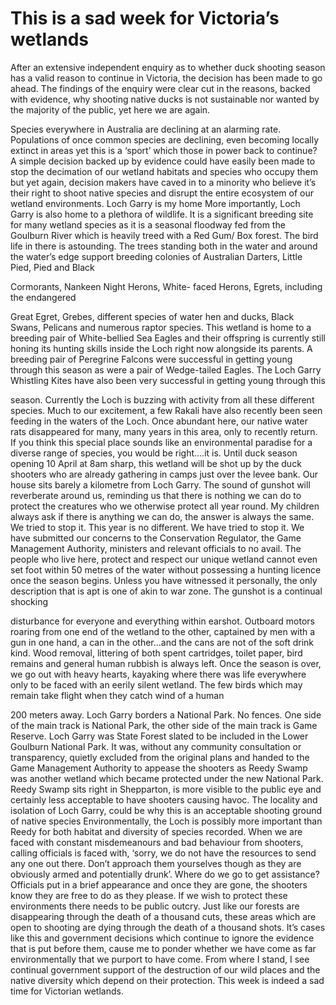 # This is a sad week for Victoria’s wetlands

After an extensive independent enquiry as to whether duck shooting season has a valid reason to continue in Victoria, the decision has been made to go ahead. The findings of the enquiry were clear cut in the reasons, backed with evidence, why shooting native ducks is not sustainable nor wanted by the majority of the public, yet here we are again.

<!--more-->

Species everywhere in Australia are
declining at an alarming rate. Populations
of once common species are declining, even
becoming locally extinct in areas yet this is a
‘sport’ which those in power back to continue?
A simple decision backed up by evidence
could have easily been made to stop the
decimation of our wetland habitats and species
who occupy them but yet again, decision makers
have caved in to a minority who believe it’s
their right to shoot native species and disrupt the
entire ecosystem of our wetland environments.
Loch Garry is my home
More importantly, Loch Garry is also home
to a plethora of wildlife. It is a significant
breeding site for many wetland species as it
is a seasonal floodway fed from the Goulburn
River which is heavily treed with a Red Gum/
Box forest.
The bird life in there is astounding. The
trees standing both in the water and around
the water’s edge support breeding colonies of
Australian Darters, Little Pied, Pied and Black

Cormorants, Nankeen Night Herons, White-
faced Herons, Egrets, including the endangered

Great Egret, Grebes, different species of water
hen and ducks, Black Swans, Pelicans and
numerous raptor species. This wetland is home
to a breeding pair of White-bellied Sea Eagles
and their offspring is currently still honing
its hunting skills inside the Loch right now
alongside its parents.
A breeding pair of Peregrine Falcons were
successful in getting young through this season
as were a pair of Wedge-tailed Eagles. The
Loch Garry Whistling Kites have also been
very successful in getting young through this

season. Currently the Loch is buzzing with
activity from all these different species. Much
to our excitement, a few Rakali have also
recently been seen feeding in the waters of the
Loch. Once abundant here, our native water rats
disappeared for many, many years in this area,
only to recently return.
If you think this special place sounds like an
environmental paradise for a diverse range of
species, you would be right....it is.
Until duck season opening 10 April at 8am
sharp, this wetland will be shot up by the duck
shooters who are already gathering in camps
just over the levee bank. Our house sits barely
a kilometre from Loch Garry. The sound of
gunshot will reverberate around us, reminding
us that there is nothing we can do to protect
the creatures who we otherwise protect all
year round. My children always ask if there is
anything we can do, the answer is always the
same. We tried to stop it.
This year is no different. We have tried to
stop it. We have submitted our concerns to the
Conservation Regulator, the Game Management
Authority, ministers and relevant officials to
no avail. The people who live here, protect
and respect our unique wetland cannot even
set foot within 50 metres of the water without
possessing a hunting licence once the season
begins. Unless you have witnessed it personally,
the only description that is apt is one of akin to
war zone. The gunshot is a continual shocking

disturbance for everyone and everything within
earshot. Outboard motors roaring from one end
of the wetland to the other, captained by men
with a gun in one hand, a can in the other...and
the cans are not of the soft drink kind.
Wood removal, littering of both spent
cartridges, toilet paper, bird remains and general
human rubbish is always left.
Once the season is over, we go out with
heavy hearts, kayaking where there was life
everywhere only to be faced with an eerily
silent wetland. The few birds which may remain
take flight when they catch wind of a human

200 meters away.
Loch Garry borders a National Park. No
fences. One side of the main track is National
Park, the other side of the main track is
Game Reserve. Loch Garry was State Forest
slated to be included in the Lower Goulburn
National Park. It was, without any community
consultation or transparency, quietly excluded
from the original plans and handed to the Game
Management Authority to appease the shooters
as Reedy Swamp was another wetland which
became protected under the new National
Park. Reedy Swamp sits right in Shepparton,
is more visible to the public eye and certainly
less acceptable to have shooters causing havoc.
The locality and isolation of Loch Garry, could
be why this is an acceptable shooting ground
of native species Environmentally, the Loch is
possibly more important than Reedy for both
habitat and diversity of species recorded. When
we are faced with constant misdemeanours and
bad behaviour from shooters, calling officials is
faced with, ‘sorry, we do not have the resources
to send any one out there. Don’t approach them
yourselves though as they are obviously armed
and potentially drunk’. Where do we go to get
assistance? Officials put in a brief appearance
and once they are gone, the shooters know they
are free to do as they please.
If we wish to protect these environments
there needs to be public outcry. Just like our
forests are disappearing through the death of
a thousand cuts, these areas which are open
to shooting are dying through the death of a
thousand shots.
It’s cases like this and government decisions
which continue to ignore the evidence that is
put before them, cause me to ponder whether
we have come as far environmentally that we
purport to have come. From where I stand, I see
continual government support of the destruction
of our wild places and the native diversity which
depend on their protection.
This week is indeed a sad time for Victorian
wetlands.
